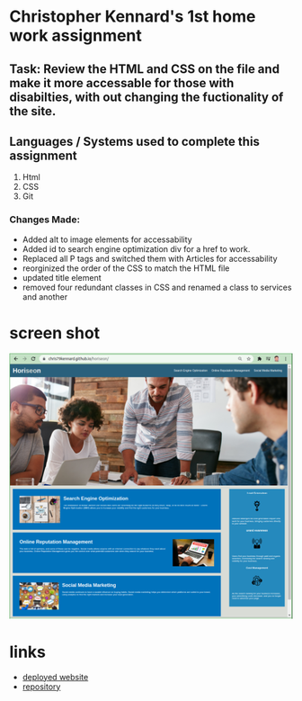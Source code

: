 # Christopher Kennard's 1st home work assignment

## Task: Review the HTML and CSS on the file and make it more accessable for those with disabilties, with out changing the fuctionality of the site.

## Languages / Systems used to complete this assignment

1. Html
2. CSS
3. Git

### Changes Made:

- Added alt to image elements for accessability
- Added id to search engine optimization div for a href to work.
- Replaced all P tags and switched them with Articles for accessability
- reorginized the order of the CSS to match the HTML file
- updated title element
- removed four redundant classes in CSS and renamed a class to services and another

# screen shot

![updated horiseon home page](screen_shot/Horiseon.png)

# links

- [deployed website](https://chris79kennard.github.io/horiseon/)
- [repository](https://github.com/chris79kennard/horiseon)
